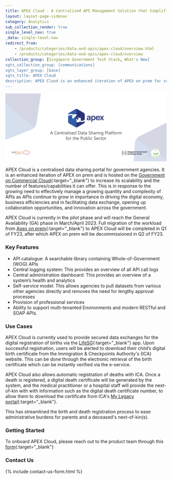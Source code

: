 ```yaml
---
title: APEX Cloud - A Centralized API Management Solution that Simplifies Security, Management and Adoption of APIs
layout: layout-page-sidenav
category: Analytics
sub_collection_render: true
single_level_nav: true
_data: single-level-nav
redirect_from:
    - /products/categories/data-and-apis/apex-cloud/overview.html
    - /products/categories/data-and-apis/apex-cloud/overview
collection_group: [Singapore Government Tech Stack, What's New]
sgts_collection_group: [communications]
sgts_layer_group: [base]
sgts_title: APEX Cloud
description: APEX Cloud is an enhanced iteration of APEX on prem for centralised data sharing within the government. Find out more here!
---
```


![APEX header banner for the Singapore Government Developer Portal](/assets/img/APEX-HeaderBanner-v1.png)

APEX Cloud is a centralised data sharing portal for government agencies. It is an enhanced iteration of APEX on prem and is hosted on the [Government on Commercial Cloud](https://www.developer.tech.gov.sg/products/categories/infrastructure-and-hosting/government-on-commercial-cloud/overview.html){:target="_blank"} to increase its scalability and the number of features/capabilities it can offer. This is in response to the growing need to effectively manage a growing quantity and complexity of APIs as APIs continue to grow in importance in driving the digital economy, business efficiencies and in facilitating data exchange, opening up collaboration opportunities, and innovation across the government. 

APEX Cloud is currently in the pilot phase and will reach the General Availability (GA) phase in March/April 2023. Full migration of the workload from [Apex on prem](https://www.developer.tech.gov.sg/products/categories/data-and-apis/apex/overview.html){:target="_blank"} to APEX Cloud will be completed in Q1 of FY23, after which APEX on prem will be decommissioned in Q2 of FY23. 

### Key Features
- API catalogue: A searchable library containing Whole-of-Government (WOG) APIs
- Central logging system: This provides an overview of all API call logs
- Central administration dashboard: This provides an overview of a system’s health and analytics
- Self-service model: This allows agencies to pull datasets from various other agencies directly and removes the need for lengthy approval processes
- Provision of professional services
- Ability to support multi-tenanted Environments and modern RESTful and SOAP APIs.

### Use Cases

APEX Cloud is currently used to provide secured data exchanges for the digital registration of births via the [LifeSG](https://www.developer.tech.gov.sg/products/categories/platform/lifesg/overview.html){:target="_blank"} app. Upon successful registration, users will be alerted to download their child’s digital birth certificate from the Immigration & Checkpoints Authority's (ICA) website. This can be done through the electronic retrieval of the birth certificate which can be instantly verified via the e-service.

APEX Cloud also allows automatic registration of deaths with ICA. Once a death is registered, a digital death certificate will be generated by the system, and the medical practitioner or a hospital staff will provide the next-of-kin with with information such as the digital death certificate number, to allow them to download the certificate from ICA's [My Legacy portal](https://mylegacy.life.gov.sg/){:target="_blank"}. 

This has streamlined the birth and death registration process to ease administrative burdens for parents and a deceased's next-of-kin(s).

### Getting Started

To onboard APEX Cloud, please reach out to the product team through this [form](https://form.gov.sg/#!/62280856ba91100012050933){:target="_blank"} 

### Contact Us

{% include contact-us-form.html %}

